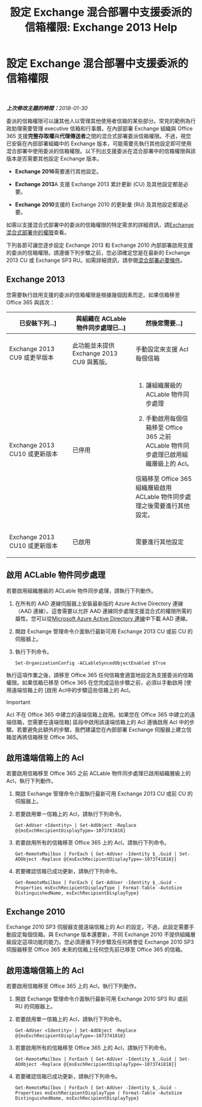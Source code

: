 ﻿---
title: '設定 Exchange 混合部署中支援委派的信箱權限: Exchange 2013 Help'
TOCTitle: 設定 Exchange 混合部署中支援委派的信箱權限
ms:assetid: a2a10cb3-4557-4ff5-8191-c653522f4512
ms:mtpsurl: https://technet.microsoft.com/zh-tw/library/Mt784505(v=EXCHG.150)
ms:contentKeyID: 74447337
ms.date: 05/23/2018
mtps_version: v=EXCHG.150
ms.translationtype: MT
---

# 設定 Exchange 混合部署中支援委派的信箱權限

 

_<strong>上次修改主題的時間：</strong>2018-01-30_

委派的信箱權限可以讓其他人以管理其他使用者信箱的某些部分。常見的範例為行政助理需要管理 executive 信箱和行事曆。在內部部署 Exchange 組織與 Office 365 支援**完整存取權**與**代理傳送者**之間的混合式部署委派信箱權限。不過，視您已安裝在內部部署組織中的 Exchange 版本，可能需要先執行其他設定即可使用混合部署中使用委派的信箱權限。以下列出支援委派在混合部署中的信箱權限與該版本是否需要其他設定 Exchange 版本。

  - **Exchange 2016**需要進行其他設定。

  - **Exchange 2013**A 支援 Exchange 2013 累計更新 (CU) 及其他設定都是必要。

  - **Exchange 2010**支援的 Exchange 2010 的更新彙 (RU) 及其他設定都是必要。

如需以支援混合式部署中的委派的信箱權限的特定需求的詳細資訊，請[Exchange 混合式部署中的權限](permissions-in-exchange-hybrid-deployments-exchange-2013-help.md)查看。

下列各節可讓您逐步設定 Exchange 2013 和 Exchange 2010 內部部署啟用支援的委派的信箱權限。請遵循下列步驟之前，您必須確定您是在最新的 Exchange 2013 CU 或 Exchange SP3 RU。如需詳細資訊，請參閱[混合部署必要條件](hybrid-deployment-prerequisites-exchange-2013-help.md)。

## Exchange 2013

您需要執行啟用支援的委派的信箱權限是根據幾個因素而定。如果信箱移至 Office 365 與該次：


<table>
<colgroup>
<col style="width: 33%" />
<col style="width: 33%" />
<col style="width: 33%" />
</colgroup>
<thead>
<tr class="header">
<th>已安裝下列...]</th>
<th>與組織在 ACLable 物件同步處理已...]</th>
<th>然後您需要...]</th>
</tr>
</thead>
<tbody>
<tr class="odd">
<td><p>Exchange 2013 CU9 或更早版本</p></td>
<td><p>此功能並未提供 Exchange 2013 CU9 與舊版。</p></td>
<td><p>手動設定來支援 Acl 每個信箱</p></td>
</tr>
<tr class="even">
<td><p>Exchange 2013 CU10 或更新版本</p></td>
<td><p>已停用</p></td>
<td><ol>
<li><p>讓組織層級的 ACLable 物件同步處理</p></li>
<li><p>手動啟用每個信箱移至 Office 365 之前 ACLable 物件同步處理已啟用組織層級上的 Acl。</p></li>
</ol>
<p>信箱移至 Office 365 組織層級啟用 ACLable 物件同步處理之後需要進行其他設定。</p></td>
</tr>
<tr class="odd">
<td><p>Exchange 2013 CU10 或更新版本</p></td>
<td><p>已啟用</p></td>
<td><p>需要進行其他設定</p></td>
</tr>
</tbody>
</table>


## 啟用 ACLable 物件同步處理

若要啟用組織層級的 ACLable 物件同步處理，請執行下列動作。

1.  在所有的 AAD 連線伺服器上安裝最新版的 Azure Active Directory 連線 （AAD 連線）。這會需要以允許 AAD 連線同步處理支援混合式的權限所需的屬性。您可以從[Microsoft Azure Active Directory 連線](http://go.microsoft.com/fwlink/p/?linkid=510956)中下載 AAD 連線。

2.  開啟 Exchange 管理命令介面執行最新可用 Exchange 2013 CU 或前 CU 的伺服器上。

3.  執行下列命令。
    
        Set-OrganizationConfig -ACLableSyncedObjectEnabled $True

執行這項作業之後，請移至 Office 365 任何信箱會適當地設定為支援委派的信箱權限。如果信箱已移至 Office 365 在您完成這些步驟之前，必須以手動啟用 \[使用遠端信箱上的 \[啟用 Acl中的步驟這些信箱上的 Acl。

> [!IMPORTANT]
> Acl 不在 Office 365 中建立的遠端信箱上啟用。如果您在 Office 365 中建立的遠端信箱，您需要在遠端信箱] 區段中啟用該遠端信箱上的 Acl 遵循啟用 Acl 中的步驟。若要避免此額外的步驟，我們建議您在內部部署 Exchange 伺服器上建立信箱並再將信箱移至 Office 365。


## 啟用遠端信箱上的 Acl

若要啟用信箱移至 Office 365 之前 ACLable 物件同步處理已啟用組織層級上的 Acl，執行下列動作。

1.  開啟 Exchange 管理命令介面執行最新可用 Exchange 2013 CU 或前 CU 的伺服器上。

2.  若要啟用單一信箱上的 Acl，請執行下列命令。
    
        Get-AdUser <Identity> | Set-AdObject -Replace @{msExchRecipientDisplayType=-1073741818}

3.  若要啟用所有的信箱移至 Office 365 上的 Acl，請執行下列命令。
    
        Get-RemoteMailbox | ForEach { Get-AdUser -Identity $_.Guid | Set-ADObject -Replace @{msExchRecipientDisplayType=-1073741818}}

4.  若要確認信箱已成功更新，請執行下列命令。
    
        Get-RemoteMailbox | ForEach { Get-AdUser -Identity $_.Guid -Properties msExchRecipientDisplayType | Format-Table -AutoSize DistinguishedName, msExchRecipientDisplayType}

## Exchange 2010

Exchange 2010 SP3 伺服器支援遠端信箱上的 Acl 的設定，不過，此設定需要手動設定每個信箱。與 Exchange 版本還要新，不同 Exchange 2010 不提供組織層級設定這項功能的能力。您必須遵循下列步驟及任何將會從 Exchange 2010 SP3 伺服器移至 Office 365 未來的信箱上任何您先前已移至 Office 365 的信箱。

## 啟用遠端信箱上的 Acl

若要啟用信箱移至 Office 365 上的 Acl，執行下列動作。

1.  開啟 Exchange 管理命令介面執行最新可用 Exchange 2010 SP3 RU 或前 RU 的伺服器上。

2.  若要啟用單一信箱上的 Acl，請執行下列命令。
    
        Get-AdUser <Identity> | Set-AdObject -Replace @{msExchRecipientDisplayType=-1073741818}

3.  若要啟用所有的信箱移至 Office 365 上的 Acl，請執行下列命令。
    
        Get-RemoteMailbox | ForEach { Get-AdUser -Identity $_.Guid | Set-ADObject -Replace @{msExchRecipientDisplayType=-1073741818}}

4.  若要確認信箱已成功更新，請執行下列命令。
    
        Get-RemoteMailbox | ForEach { Get-AdUser -Identity $_.Guid -Properties msExchRecipientDisplayType | Format-Table -AutoSize DistinguishedName, msExchRecipientDisplayType}

